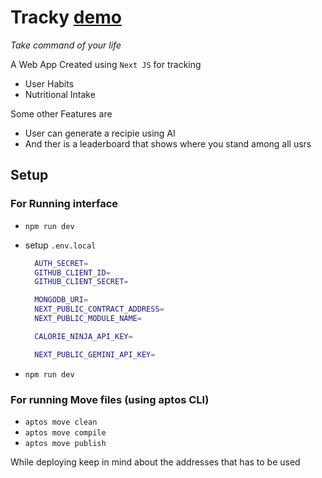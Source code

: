 # Tracky [demo](https://tracky-flame.vercel.app/)

_Take command of your life_

A Web App Created using `Next JS` for tracking

- User Habits
- Nutritional Intake

Some other Features are

- User can generate a recipie using AI
- And ther is a leaderboard that shows where you stand among all usrs

## Setup

### For Running interface

- `npm run dev`
- setup `.env.local`

  ```bash
    AUTH_SECRET=
    GITHUB_CLIENT_ID=
    GITHUB_CLIENT_SECRET=

    MONGODB_URI=
    NEXT_PUBLIC_CONTRACT_ADDRESS=
    NEXT_PUBLIC_MODULE_NAME=

    CALORIE_NINJA_API_KEY=

    NEXT_PUBLIC_GEMINI_API_KEY=
  ```

- `npm run dev`

### For running Move files (using aptos CLI)

- `aptos move clean`
- `aptos move compile`
- `aptos move publish`


While deploying keep in mind about the addresses that has to be used 

